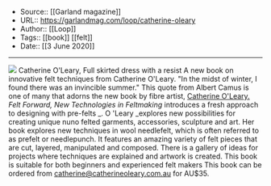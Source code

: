 ﻿
  * Source:: [[Garland magazine]]
  * URL:: https://garlandmag.com/loop/catherine-oleary
  * Author:: [[Loop]]
  * Tags:: [[book]] [[felt]]
  * Date:: [[3 June 2020]]


* * *
![](https://garlandmag.com/wp-content/uploads/2020/06/17.-full-skirted-dress-with-a-resist.jpg)
Catherine O'Leary, Full skirted dress with a resist
A new book on innovative felt techniques from Catherine O'Leary.
"In the midst of winter, I found there was an invincible summer." This quote from Albert Camus is one of many that adorns the new book by fibre artist, [Catherine O'Leary.](http://www.catherineoleary.com.au/)
 _Felt Forward, New Technologies in Feltmaking_ introduces a fresh approach to designing with pre-felts _. O 'Leary _explores new possibilities for creating unique nuno felted garments, accessories, sculpture and art. Her book explores new techniques in wool needlefelt, which is often referred to as prefelt or needlepunch. It features an amazing variety of felt pieces that are cut, layered, manipulated and composed. There is a gallery of ideas for projects where techniques are explained and artwork is created. This book is suitable for both beginners and experienced felt makers
This book can be ordered from [catherine@catherineoleary.com.au](mailto:catherine@catherineoleary.com.au) for AU$35.
